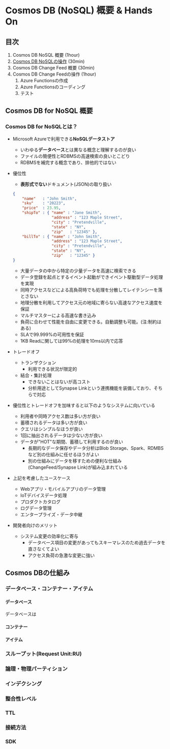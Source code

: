 # Cosmos DB (NoSQL) 概要 & Hands On

## 目次

1. Cosmos DB NoSQL 概要 (1hour)
1. [Cosmos DB NoSQLの操作](./CreateAndOperationBasic_CosmosDB.md) (30min)
1. Cosmos DB Change Feed 概要 (30min)
1. Cosmos DB Change Feedの操作 (1hour)
    1. Azure Functionsの作成
    1. Azure Functionsのコーディング
    1. テスト

## Cosmos DB for NoSQL 概要

### Cosmos DB for NoSQLとは？

- Microsoft Azureで利用できる**NoSQLデータストア**
    - いわゆる**データベース**とは異なる概念と理解するのが良い
    - ファイルの簡便性とRDBMSの高速検索の良いとこどり
    - RDBMSを補完する概念であり、排他的ではない 

- 優位性
  - **表形式でない**ドキュメント(JSON)の取り扱い
  ```JSON
  {
      "name"   : "John Smith",
      "sku"    : "20223",
      "price"  : 23.95,
      "shipTo" : { "name" : "Jane Smith",
                   "address" : "123 Maple Street",
                   "city" : "Pretendville",
                   "state" : "NY",
                   "zip"   : "12345" },
      "billTo" : { "name" : "John Smith",
                   "address" : "123 Maple Street",
                   "city" : "Pretendville",
                   "state" : "NY",
                   "zip"   : "12345" }
  }
  ```
  - 大量データの中から特定の少量データを高速に検索できる
  - データ登録を起点とするイベント起動ができイベント駆動型データ処理を実現
  - 同時アクセスなどによる高負荷時でも処理を分散してレイテンシーを落とさない
  - 地理分散を利用してアクセス元の地域に寄らない高速なアクセス速度を保証
  - マルチマスターによる高速な書き込み
  - 負荷に合わせて性能を自由に変更できる。自動調整も可能。(注:制約はある)
  - SLAで99.999%の可用性を保証
  - 1KB Readに関しては99%の処理を10ms以内で応答

- トレードオフ
  - トランザクション
      - 利用できる状況が限定的
  - 結合・集計処理
      - できないことはないが高コスト
      - 分析用途としてSynapse Linkという連携機能を装備しており、そちらで対応
   
- 優位性とトレードオフを加味すると以下のようなシステムに向いている
    - 利用者や同時アクセス数は多い方が良い
    - 蓄積されるデータは多い方が良い
    - クエリはシンプルなほうが良い
    - 1回に抽出されるデータは少ない方が良い
    - データが"HOT"な期間、蓄積して利用するのが良い
        - 長期的なデータ保存やデータ分析はBlob Storage、Spark、RDMBSなど別の仕組みに任せるほうがよい
        - 別の仕組みにデータを移すための便利な仕組み(ChangeFeed/Synapse Link)が組み込まれている

- 上記を考慮したユースケース
    - Webアプリ・モバイルアプリのデータ管理
    - IoTデバイスデータ処理
    - プロダクトカタログ
    - ログデータ管理
    - エンタープライズ・データ中継 

- 開発者向けのメリット
    - システム変更の効率化に寄与
        - データベース項目の変更があってもスキーマレスのため過去データを直さなくてよい
        - アクセス負荷の急激な変更に強い

## Cosmos DBの仕組み

### データベース・コンテナー・アイテム

#### データベース

データベースは

#### コンテナー

#### アイテム

### スループット(Request Unit:RU)

### 論理・物理パーティション

### インデクシング

### 整合性レベル

### TTL

### 接続方法

### SDK

### 

